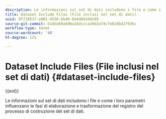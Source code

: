 ```yaml
---
description: Le informazioni sul set di dati includono i file e come i loro parametri influenzano le fasi di elaborazione e trasformazione del registro del processo di costruzione del set di dati.
title: Dataset Include Files (File inclusi nel set di dati)
uuid: 0f729537-e001-4536-bb40-bb4d043dd109
source-git-commit: b1dda69a606a16dccca30d2a74c7e63dbd27936c
workflow-type: tm+mt
source-wordcount: '48'
ht-degree: 12%

---
```



# Dataset Include Files (File inclusi nel set di dati) {#dataset-include-files}

{{eol}}

Le informazioni sul set di dati includono i file e come i loro parametri influenzano le fasi di elaborazione e trasformazione del registro del processo di costruzione del set di dati.
